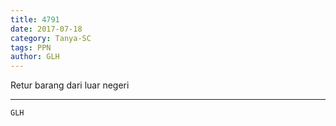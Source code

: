 ```yaml
---
title: 4791
date: 2017-07-18
category: Tanya-SC
tags: PPN
author: GLH
---
```


Retur barang dari luar negeri

---



`GLH`
